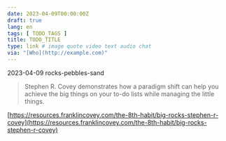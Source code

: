 ```yaml
---
date: 2023-04-09T00:00:00Z
draft: true
lang: en
tags: [ TODO_TAGS ]
title: TODO_TITLE
type: link # image quote video text audio chat
via: "[Who](http://example.com)"
---
```



2023-04-09 rocks-pebbles-sand


> Stephen R. Covey demonstrates how a paradigm shift can help you achieve the big things on your to-do lists while managing the little things.

[https://resources.franklincovey.com/the-8th-habit/big-rocks-stephen-r-covey](https://resources.franklincovey.com/the-8th-habit/big-rocks-stephen-r-covey)


